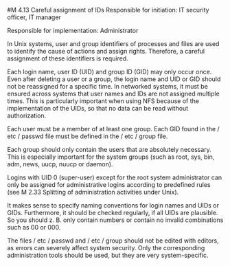 #M 4.13 Careful assignment of IDs
Responsible for initiation: IT security officer, IT manager

Responsible for implementation: Administrator

In Unix systems, user and group identifiers of processes and files are used to identify the cause of actions and assign rights. Therefore, a careful assignment of these identifiers is required.

Each login name, user ID (UID) and group ID (GID) may only occur once. Even after deleting a user or a group, the login name and UID or GID should not be reassigned for a specific time. In networked systems, it must be ensured across systems that user names and IDs are not assigned multiple times. This is particularly important when using NFS because of the implementation of the UIDs, so that no data can be read without authorization.

Each user must be a member of at least one group. Each GID found in the / etc / passwd file must be defined in the / etc / group file.

Each group should only contain the users that are absolutely necessary. This is especially important for the system groups (such as root, sys, bin, adm, news, uucp, nuucp or daemon).

Logins with UID 0 (super-user) except for the root system administrator can only be assigned for administrative logins according to predefined rules (see M 2.33 Splitting of administration activities under Unix).

It makes sense to specify naming conventions for login names and UIDs or GIDs. Furthermore, it should be checked regularly, if all UIDs are plausible. So you should z. B. only contain numbers or contain no invalid combinations such as 00 or 000.

The files / etc / passwd and / etc / group should not be edited with editors, as errors can severely affect system security. Only the corresponding administration tools should be used, but they are very system-specific.



